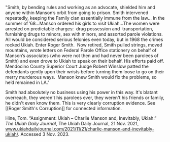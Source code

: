 
"Smith, by bending rules and working as an advocate, shielded him and anyone within Manson’s orbit from going to prison. Smith intervened repeatedly, keeping the Family clan essentially immune from the law… In the summer of ’68…Manson ordered his girls to visit Ukiah…The women were arrested on predictable charges:  drug possession and  transportation, furnishing drugs to minors, sex with minors, and assorted parole violations. All would be considered serious felonies even today, but in 1968 the crimes rocked Ukiah. Enter Roger Smith.  Now retired, Smith pulled strings, moved mountains, wrote letters on Federal Parole Office stationery on behalf of Manson’s associates (who were not then and had never been parolees of Smith) and even drove to Ukiah to speak on their behalf. His efforts paid off. Mendocino County Superior Court Judge Robert Winslow patted the defendants gently upon their wrists before turning them loose to go on their merry murderous ways.  Manson knew Smith would fix the problems, so he’d remained in LA."

Smith had absolutely no business using his power in this way. It's blatant overreach, they weren't his parolees ever, they weren't his friends or family, he didn't even know them. This is very clearly corruption evidence. See [[Roger Smith's Corruption]] for connected information.

Hine, Tom. “Assignment: Ukiah – Charlie Manson and, Inevitably, Ukiah.” _The Ukiah Daily Journal_, The Ukiah Daily Journal, 21 Nov. 2021, www.ukiahdailyjournal.com/2021/11/21/charlie-manson-and-inevitably-ukiah/. Accessed 3 Nov. 2023.